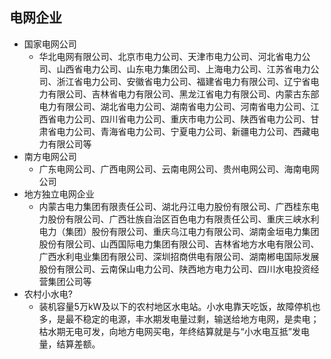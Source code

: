 ## 电网企业
- 国家电网公司
    - 华北电网有限公司、北京市电力公司、天津市电力公司、河北省电力公司、山西省电力公司、山东电力集团公司、上海电力公司、江苏省电力公司、浙江省电力公司、安徽省电力公司、福建省电力有限公司、辽宁省电力有限公司、吉林省电力有限公司、黑龙江省电力有限公司、内蒙古东部电力有限公司、湖北省电力公司、湖南省电力公司、河南省电力公司、江西省电力公司、四川省电力公司、重庆市电力公司、陕西省电力公司、甘肃省电力公司、青海省电力公司、宁夏电力公司、新疆电力公司、西藏电力有限公司等
- 南方电网公司
    - 广东电网公司、广西电网公司、云南电网公司、贵州电网公司、海南电网公司
- 地方独立电网企业
    - 内蒙古电力集团有限责任公司、湖北丹江电力股份有限公司、广西桂东电力股份有限公司、广西壮族自治区百色电力有限责任公司、重庆三峡水利电力（集团）股份有限公司、重庆乌江电力有限公司、湖南金垣电力集团股份有限公司、山西国际电力集团有限公司、吉林省地方水电有限公司、广西水利电业集团有限公司、深圳招商供电有限公司、湖南郴电国际发展股份有限公司、云南保山电力公司、陕西地方电力公司、四川水电投资经营集团公司等
- 农村小水电?
    - 装机容量5万kW及以下的农村地区水电站。小水电靠天吃饭，故障停机也多，是最不稳定的电源，丰水期发电量过剩，输送给地方电网，是卖电；枯水期无电可发，向地方电网买电，年终结算就是与“小水电互抵”发电量，结算差额。